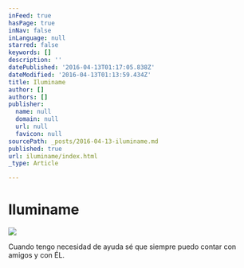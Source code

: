 ```yaml
---
inFeed: true
hasPage: true
inNav: false
inLanguage: null
starred: false
keywords: []
description: ''
datePublished: '2016-04-13T01:17:05.838Z'
dateModified: '2016-04-13T01:13:59.434Z'
title: Iluminame
author: []
authors: []
publisher:
  name: null
  domain: null
  url: null
  favicon: null
sourcePath: _posts/2016-04-13-iluminame.md
published: true
url: iluminame/index.html
_type: Article

---
```

# Iluminame
![](https://the-grid-user-content.s3-us-west-2.amazonaws.com/fec6dab1-9a51-4a7f-a8bb-fba495dfec29.png)

Cuando tengo necesidad de ayuda sé que siempre puedo contar con amigos y con ÉL.
